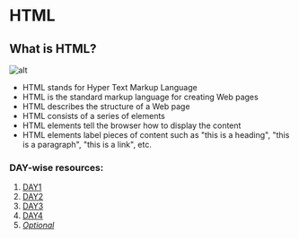 # HTML

## What is HTML?

![alt](https://www.w3.org/html/logo/badge/html5-badge-h-css3-semantics.png "text")

* HTML stands for Hyper Text Markup Language
* HTML is the standard markup language for creating Web pages
* HTML describes the structure of a Web page
* HTML consists of a series of elements
* HTML elements tell the browser how to display the content
* HTML elements label pieces of content such as "this is a heading", "this is a paragraph", "this is a link", etc.

### DAY-wise resources:
 1. [DAY1](https://github.com/30DaysofWebDEV/DSC-30-Days-of-Web/blob/main/HTML/DAY1.md)
 2. [DAY2](https://github.com/30DaysofWebDEV/DSC-30-Days-of-Web/blob/main/HTML/DAY2.md)
 3. [DAY3](https://github.com/30DaysofWebDEV/DSC-30-Days-of-Web/blob/main/HTML/DAY3.md)
 4. [DAY4](https://github.com/30DaysofWebDEV/DSC-30-Days-of-Web/blob/main/HTML/DAY4.md)
 5. [_Optional_](https://github.com/30DaysofWebDEV/DSC-30-Days-of-Web/blob/main/HTML/DAYOptional.md)
